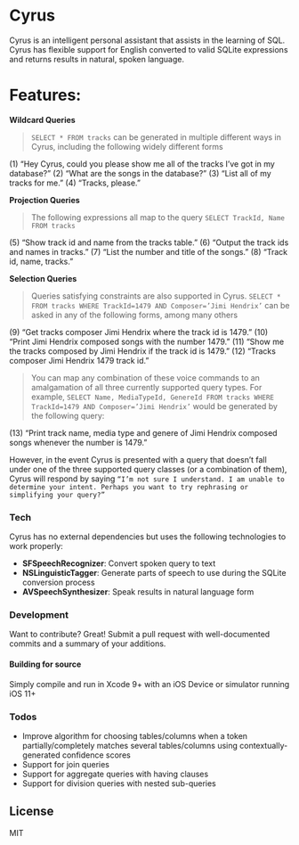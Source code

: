 # Cyrus
Cyrus is an intelligent personal assistant that assists in the learning of SQL. Cyrus has flexible support for English converted to valid SQLite expressions and returns results in natural, spoken language.
# Features:
**Wildcard Queries**
> `SELECT * FROM tracks` can be generated in multiple different ways in Cyrus, including
the following widely different forms

(1) “Hey Cyrus, could you please show me all of the tracks I’ve got
in my database?”
(2) “What are the songs in the database?”
(3) “List all of my tracks for me.”
(4) “Tracks, please.”

**Projection Queries**

>The following expressions all map to the query `SELECT TrackId, Name FROM tracks`

(5) “Show track id and name from the tracks table.”
(6) “Output the track ids and names in tracks.”
(7) “List the number and title of the songs.”
(8) “Track id, name, tracks.”

**Selection Queries**
> Queries satisfying constraints are also supported in Cyrus. `SELECT * FROM
tracks WHERE TrackId=1479 AND Composer=’Jimi Hendrix’` can be asked in any of the following forms, among many others

(9) “Get tracks composer Jimi Hendrix where the track id is 1479.”
(10) “Print Jimi Hendrix composed songs with the number 1479.”
(11) “Show me the tracks composed by Jimi Hendrix if the track id
is 1479.”
(12) “Tracks composer Jimi Hendrix 1479 track id.”

>You can map any combination of these voice commands to an amalgamation of all three currently supported query types. For example, `SELECT Name, MediaTypeId, GenereId FROM
tracks WHERE TrackId=1479 AND Composer=’Jimi Hendrix’` would be generated by the following query:

(13) “Print track name, media type and genere of Jimi Hendrix
composed songs whenever the number is 1479.”

However, in the event Cyrus is presented with a query that doesn’t fall under one of the three supported query classes (or a combination of them), Cyrus will respond by saying `“I’m not sure I understand. I am unable to determine your intent. Perhaps you want to try rephrasing or simplifying your query?”`

### Tech

Cyrus has no external dependencies but uses the following technologies to work properly:
* **SFSpeechRecognizer**: Convert spoken query to text
* **NSLinguisticTagger**: Generate parts of speech to use during the SQLite conversion process
* **AVSpeechSynthesizer**: Speak results in natural language form

### Development

Want to contribute? Great! Submit a pull request with well-documented commits and a summary of your additions.

#### Building for source
Simply compile and run in Xcode 9+ with an iOS Device or simulator running iOS 11+

### Todos
 - Improve algorithm for choosing tables/columns when a token partially/completely matches several tables/columns using contextually-generated confidence scores
 - Support for join queries
 - Support for aggregate queries with having clauses
 - Support for division queries with nested sub-queries

License
----

MIT
